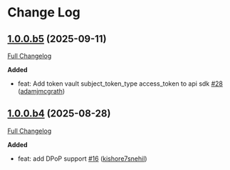 # Change Log

## [1.0.0.b5](https://github.com/auth0/auth0-api-python/tree/1.0.0.b5) (2025-09-11)
[Full Changelog](https://github.com/auth0/auth0-api-python/compare/1.0.0.b4...1.0.0.b5)

**Added**
- feat: Add token vault subject_token_type access_token to api sdk [\#28](https://github.com/auth0/auth0-api-python/pull/28) ([adamjmcgrath](https://github.com/adamjmcgrath))

## [1.0.0.b4](https://github.com/auth0/auth0-api-python/tree/1.0.0.b4) (2025-08-28)
[Full Changelog](https://github.com/auth0/auth0-api-python/compare/1.0.0.b3...1.0.0.b4)

**Added**
- feat: add DPoP support [\#16](https://github.com/auth0/auth0-api-python/pull/16) ([kishore7snehil](https://github.com/kishore7snehil))

